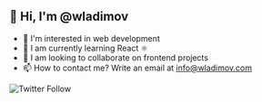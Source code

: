 ##  👋 Hi, I'm @wladimov
- 👀 I'm interested in web development
- 🌱 I am currently learning React ⚛️
- 💞️ I am looking to collaborate on frontend projects
- 📫 How to contact me? Write an email at [info@wladimov.com](mailto:info@wladimov.com)

<img alt="Twitter Follow" src="https://img.shields.io/twitter/url?style=social&url=https%3A%2F%2Ftwitter.com%2Fwladimov">

